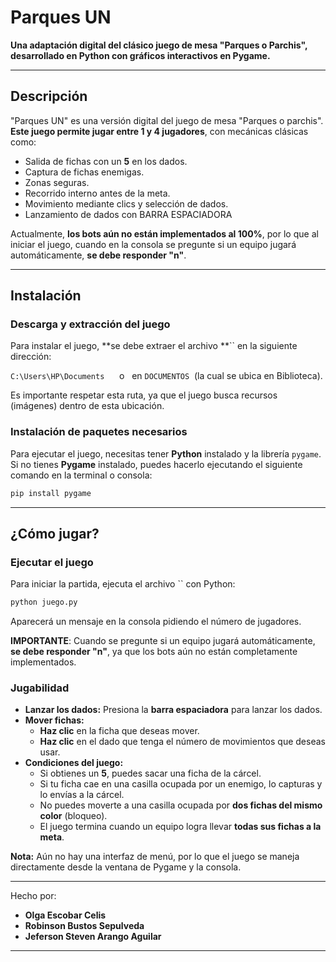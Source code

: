 # Parques UN

**Una adaptación digital del clásico juego de mesa "Parques o Parchis", desarrollado en Python con gráficos interactivos en Pygame.**

---

## Descripción

"Parques UN" es una versión digital del  juego de mesa "Parques o parchis". **Este juego permite jugar entre 1 y 4 jugadores**, con mecánicas clásicas como:

- Salida de fichas con un **5** en los dados.
- Captura de fichas enemigas.
- Zonas seguras.
- Recorrido interno antes de la meta.
- Movimiento mediante clics y selección de dados.
- Lanzamiento de dados con BARRA ESPACIADORA

Actualmente, **los bots aún no están implementados al 100%**, por lo que al iniciar el juego, cuando en la consola se pregunte si un equipo jugará automáticamente, **se debe responder "n"**.

---

## Instalación

### **Descarga y extracción del juego**

Para instalar el juego, \*\*se debe extraer el archivo \*\*\`\` en la siguiente dirección:

 `C:\Users\HP\Documents`      o   en   `DOCUMENTOS`  (la cual se ubica en Biblioteca).

Es importante respetar esta ruta, ya que el juego busca recursos (imágenes) dentro de esta ubicación.

### **Instalación de paquetes necesarios**

Para ejecutar el juego, necesitas tener **Python** instalado y la librería `pygame`. Si no tienes **Pygame** instalado, puedes hacerlo ejecutando el siguiente comando en la terminal o consola:

```sh
pip install pygame
```

---

## ¿Cómo jugar?

### **Ejecutar el juego**

Para iniciar la partida, ejecuta el archivo \`\` con Python:

```sh
python juego.py
```

Aparecerá un mensaje en la consola pidiendo el número de jugadores.

&#x20;**IMPORTANTE**: Cuando se pregunte si un equipo jugará automáticamente, **se debe responder "n"**, ya que los bots aún no están completamente implementados.

### Jugabilidad

- **Lanzar los dados:** Presiona la **barra espaciadora** para lanzar los dados.
- **Mover fichas:**
  - **Haz clic** en la ficha que deseas mover.
  - **Haz clic** en el dado que tenga el número de movimientos que deseas usar.
- **Condiciones del juego:**
  - Si obtienes un **5**, puedes sacar una ficha de la cárcel.
  - Si tu ficha cae en una casilla ocupada por un enemigo, lo capturas y lo envías a la cárcel.
  - No puedes moverte a una casilla ocupada por **dos fichas del mismo color** (bloqueo).
  - El juego termina cuando un equipo logra llevar **todas sus fichas a la meta**.

&#x20;**Nota:** Aún no hay una interfaz de menú, por lo que el juego se maneja directamente desde la ventana de Pygame y la consola.

---

Hecho por:

- **Olga Escobar Celis**
- **Robinson Bustos Sepulveda**
- **Jeferson Steven Arango Aguilar** 

---
